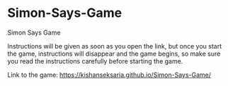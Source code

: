 # Simon-Says-Game
Simon Says Game

Instructions will be given as soon as you open the link, but once you start the game, instructions will disappear and the game begins, so make sure you read the instructions carefully before starting the game.

Link to the game: https://kishanseksaria.github.io/Simon-Says-Game/
